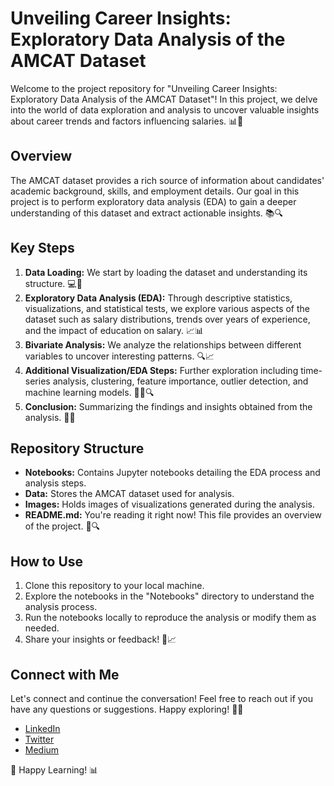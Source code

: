 # Unveiling Career Insights: Exploratory Data Analysis of the AMCAT Dataset

Welcome to the project repository for "Unveiling Career Insights: Exploratory Data Analysis of the AMCAT Dataset"! In this project, we delve into the world of data exploration and analysis to uncover valuable insights about career trends and factors influencing salaries. 📊🚀

## Overview
The AMCAT dataset provides a rich source of information about candidates' academic background, skills, and employment details. Our goal in this project is to perform exploratory data analysis (EDA) to gain a deeper understanding of this dataset and extract actionable insights. 📚🔍

## Key Steps
1. **Data Loading:** We start by loading the dataset and understanding its structure. 💻🔢
2. **Exploratory Data Analysis (EDA):** Through descriptive statistics, visualizations, and statistical tests, we explore various aspects of the dataset such as salary distributions, trends over years of experience, and the impact of education on salary. 📈📊
3. **Bivariate Analysis:** We analyze the relationships between different variables to uncover interesting patterns. 🔍📈
4. **Additional Visualization/EDA Steps:** Further exploration including time-series analysis, clustering, feature importance, outlier detection, and machine learning models. 🕵️‍♂️🔍
5. **Conclusion:** Summarizing the findings and insights obtained from the analysis. 📝✨

## Repository Structure
- **Notebooks:** Contains Jupyter notebooks detailing the EDA process and analysis steps.
- **Data:** Stores the AMCAT dataset used for analysis.
- **Images:** Holds images of visualizations generated during the analysis.
- **README.md:** You're reading it right now! This file provides an overview of the project. 📁🔍

## How to Use
1. Clone this repository to your local machine.
2. Explore the notebooks in the "Notebooks" directory to understand the analysis process.
3. Run the notebooks locally to reproduce the analysis or modify them as needed.
4. Share your insights or feedback! 💬📈

## Connect with Me
Let's connect and continue the conversation! Feel free to reach out if you have any questions or suggestions. Happy exploring! 🌟🚀
- [LinkedIn](https://www.linkedin.com/in/soham-amipara/)
- [Twitter](https://twitter.com/SB_Amipara/)
- [Medium](https://medium.com/@soham.amipara91/)

🚀 Happy Learning! 📊
